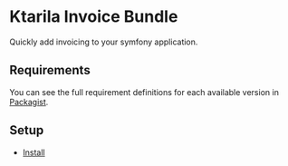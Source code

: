 # Ktarila Invoice Bundle

Quickly add invoicing to your symfony application.

## Requirements

You can see the full requirement definitions for each available version in [Packagist](https://packagist.org/packages/ktarila/invoice-bundle).

## Setup

-   [Install](Resources/doc/install.md)
